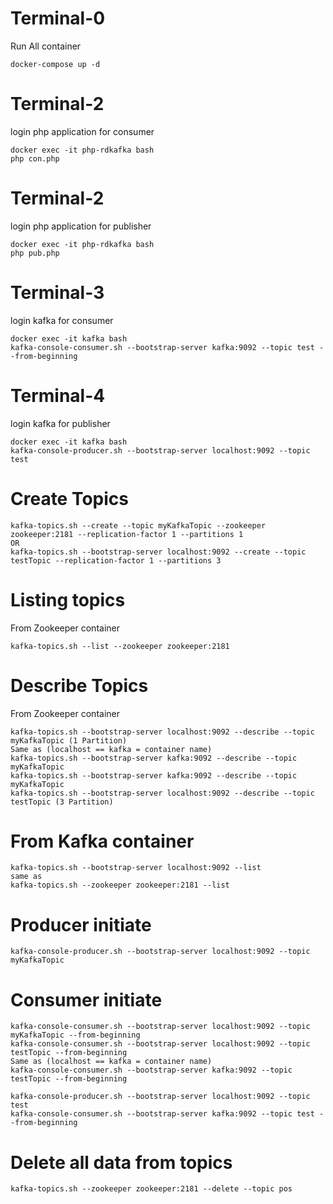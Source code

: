 # Terminal-0
Run All container
```
docker-compose up -d
```

# Terminal-2
login php application for consumer
```
docker exec -it php-rdkafka bash
php con.php
```

# Terminal-2
login php application for publisher
```
docker exec -it php-rdkafka bash
php pub.php
```


# Terminal-3
login kafka for consumer
```
docker exec -it kafka bash
kafka-console-consumer.sh --bootstrap-server kafka:9092 --topic test --from-beginning
```

# Terminal-4
login kafka for publisher
```
docker exec -it kafka bash
kafka-console-producer.sh --bootstrap-server localhost:9092 --topic test
```


# Create Topics
```
kafka-topics.sh --create --topic myKafkaTopic --zookeeper zookeeper:2181 --replication-factor 1 --partitions 1
OR
kafka-topics.sh --bootstrap-server localhost:9092 --create --topic testTopic --replication-factor 1 --partitions 3
```

# Listing topics
From Zookeeper container
```
kafka-topics.sh --list --zookeeper zookeeper:2181
```

# Describe Topics
From Zookeeper container
```
kafka-topics.sh --bootstrap-server localhost:9092 --describe --topic myKafkaTopic (1 Partition)
Same as (localhost == kafka = container name)
kafka-topics.sh --bootstrap-server kafka:9092 --describe --topic myKafkaTopic
kafka-topics.sh --bootstrap-server kafka:9092 --describe --topic myKafkaTopic
kafka-topics.sh --bootstrap-server localhost:9092 --describe --topic testTopic (3 Partition)
```

# From Kafka container
```
kafka-topics.sh --bootstrap-server localhost:9092 --list
same as
kafka-topics.sh --zookeeper zookeeper:2181 --list
```

# Producer initiate
```
kafka-console-producer.sh --bootstrap-server localhost:9092 --topic myKafkaTopic
```

# Consumer initiate
```
kafka-console-consumer.sh --bootstrap-server localhost:9092 --topic myKafkaTopic --from-beginning
kafka-console-consumer.sh --bootstrap-server localhost:9092 --topic testTopic --from-beginning
Same as (localhost == kafka = container name)
kafka-console-consumer.sh --bootstrap-server kafka:9092 --topic testTopic --from-beginning
```

```
kafka-console-producer.sh --bootstrap-server localhost:9092 --topic test
kafka-console-consumer.sh --bootstrap-server kafka:9092 --topic test --from-beginning
```

# Delete all data from topics
```
kafka-topics.sh --zookeeper zookeeper:2181 --delete --topic pos
```